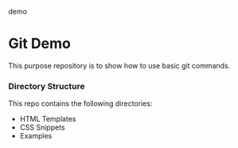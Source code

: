 demo
# Git Demo
This purpose repository is to show how to use basic git commands.

### Directory Structure
This repo contains the following directories:
- HTML Templates
- CSS Snippets
- Examples